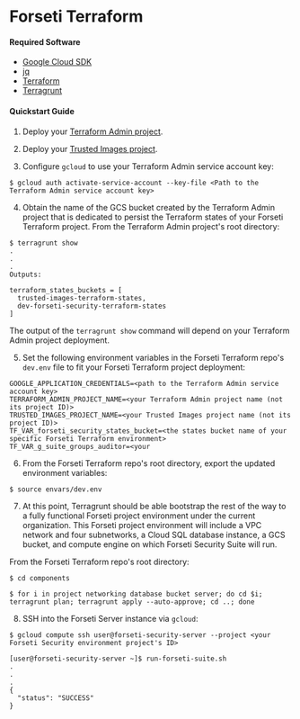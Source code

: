 # Forseti Terraform

#### Required Software

- [Google Cloud SDK](https://cloud.google.com/sdk/docs/quickstarts)
- [jq](https://stedolan.github.io/jq/download)
- [Terraform](https://www.terraform.io/downloads.html)
- [Terragrunt](https://github.com/gruntwork-io/terragrunt/releases)

#### Quickstart Guide

  1. Deploy your [Terraform Admin project](https://github.com/yhuang/terraform-admin).

  2. Deploy your [Trusted Images project](https://github.com/yhuang/trusted-images).

  3. Configure `gcloud` to use your Terraform Admin service account key:
  ```
  $ gcloud auth activate-service-account --key-file <Path to the Terraform Admin service account key>
  ```

  4. Obtain the name of the GCS bucket created by the Terraform Admin project that is dedicated to persist the Terraform states of your Forseti Terraform project.  From the Terraform Admin project's root directory:
  ```
  $ terragrunt show
  .
  .
  .
  Outputs:

  terraform_states_buckets = [
    trusted-images-terraform-states,
    dev-forseti-security-terraform-states
  ]
  ```
  The output of the `terragrunt show` command will depend on your Terraform Admin project deployment.

  5. Set the following environment variables in the Forseti Terraform repo's `dev.env` file to fit your Forseti Terraform project deployment:
  ```
  GOOGLE_APPLICATION_CREDENTIALS=<path to the Terraform Admin service account key>
  TERRAFORM_ADMIN_PROJECT_NAME=<your Terraform Admin project name (not its project ID)>
  TRUSTED_IMAGES_PROJECT_NAME=<your Trusted Images project name (not its project ID)>
  TF_VAR_forseti_security_states_bucket=<the states bucket name of your specific Forseti Terraform environment>
  TF_VAR_g_suite_groups_auditor=<your
  ```

  6. From the Forseti Terraform repo's root directory, export the updated environment variables:
  ```
  $ source envars/dev.env
  ```

  7. At this point, Terragrunt should be able bootstrap the rest of the way to a fully functional Forseti project environment under the current organization.  This Forseti project environment will include a VPC network and four subnetworks, a Cloud SQL database instance, a GCS bucket, and compute engine on which Forseti Security Suite will run.  

  From the Forseti Terraform repo's root directory:
  ```
  $ cd components

  $ for i in project networking database bucket server; do cd $i; terragrunt plan; terragrunt apply --auto-approve; cd ..; done
  ```

  8. SSH into the Forseti Server instance via `gcloud`:
  ```
  $ gcloud compute ssh user@forseti-security-server --project <your Forseti Security environment project's ID>

  [user@forseti-security-server ~]$ run-forseti-suite.sh
  .
  .
  .
  {
    "status": "SUCCESS"
  }
  ```

